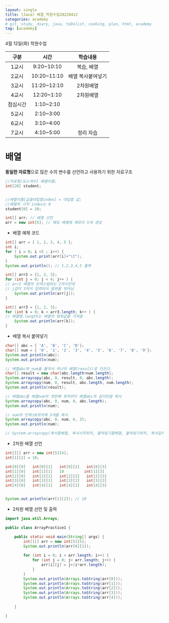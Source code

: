 ```yaml
---
layout: single
title: (Java) 배열_학원수업20220412
categories: academy
# git, study, diary, java, toDolist, cooking, plan, html, academy
tag: [academy] 
---
```


4월 12일(화) 학원수업

|구분|시간|학습내용|
|:--:|:--:|:--:| 
|1교시|9:20~10:10|복습, 배열|
|2교시|10:20~11:10|배열 복사붙여넣기|
|3교시|11:20~12:10|2차원배열|
|4교시|12:20~1:10|2차원배열|
|점심시간|1:10~2:10||
|5교시|2:10~3:00||
|6교시|3:10~4:00||
|7교시|4:10~5:00|정리 자습|

# 배열

**동일한 자료형**으로 많은 수의 변수를 선언하고 사용하기 위한 자료구조

~~~java
//자료형[요소개수] 배열이름; 
int[20] student;


//배열이름[값을대입할index] = 대입할 값;
//배열의 시작 index는 0
student[0] = 10;

int[] arr; // 배열 선언
arr = new int[5]; // 해당 배열에 메모리 5개 생성
~~~


- 배열 예제 코드

~~~java
int[] arr = { 1, 2, 3, 4, 5 };
int i;
for ( i = 0; i <5 ; i++) {
    System.out.print(arr[i]+"\t");
}
System.out.println(); // 1,2,3,4,5 출력

int[] arr2 = {1, 2, 3};
for (int j = 0; j < 4; j++ ) { 
// arr2 배열의 인덱스범위는 2까지인데 
// j값이 3까지 입력되어 범위를 벗어남
    System.out.println(arr[j]);
}

int[] arr3 = {1, 2, 3};
for (int k = 0; k < arr3.length; k++ ) { 
// 배열명.length는 배열의 범위값을 가져옴
    System.out.println(arr[k]);
}
~~~

- 배열 복사 붙여넣기

~~~java
char[] abc = { 'A', 'B', 'C', 'D'};
char[] num = { '0', '1', '2', '3', '4', '5', '6', '7', '8', '9'};
System.out.println(abc);
System.out.println(num);

// 배열abc와 num을 붙여서 하나의 배열(result)로 만든다.
char[] result = new char[abc.length+num.length];
System.arraycopy(abc, 0, result, 0, abc.length);
System.arraycopy(num, 0, result, abc.length, num.length);
System.out.println(result);

// 배열abc를 배열num의 첫번째 위치부터 배열abc의 길이만큼 복사
System.arraycopy(abc, 0, num, 0, abc.length);
System.out.println(num);

// num의 인덱스6위치에 3개를 복사
System.arraycopy(abc, 0, num, 6, 3);
System.out.println(num);

// System.arraycopy(복사할배열, 복사시작위치, 붙여넣기할배열, 붙여넣기위치, 복사길이) 
~~~

- 2차원 배열 선언
~~~java
int[][] arr = new int[5][4];
int[1][2] = 10;

int[0][0]   int[0][1]   int[0][2]   int[0][3]
int[1][0]   int[1][1]   10         int[1][3]
int[2][0]   int[2][1]   int[2][2]   int[2][3]
int[3][0]   int[3][1]   int[3][2]   int[3][3]
int[4][0]   int[4][1]   int[4][2]   int[4][3]


System.out.println(arr[1][2]); // 10 
~~~


- 2차원 배열 선언 및 출력
~~~java
import java.util.Arrays;

public class ArrayPractice1 {

	public static void main(String[] args) {
		int[][] arr = new int[5][5];
		System.out.println(arr[0][1]);
		
		for (int i = 0; i < arr.length; i++) {
			for (int j = 0; j< arr.length; j++) {
				arr[i][j] = j+(i*arr.length);
			}
		}
		System.out.println(Arrays.toString(arr[0]));
		System.out.println(Arrays.toString(arr[1]));
		System.out.println(Arrays.toString(arr[2]));
		System.out.println(Arrays.toString(arr[3]));
		System.out.println(Arrays.toString(arr[4]));
		
	}	

}
~~~